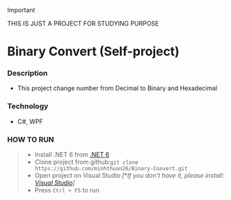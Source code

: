 > [!IMPORTANT]
> THIS IS JUST A PROJECT FOR STUDYING PURPOSE
# Binary Convert (Self-project)
### Description
  - This project change number from Decimal to Binary and Hexadecimal
### Technology
  - C#, WPF
### HOW TO RUN
  >   - Install .NET 6 from [.NET 6](https://dotnet.microsoft.com/en-us/download/dotnet/6.0)
  >   - Clone project from github:```git clone https://github.com/minhthuan26/Binary-Convert.git```
  >   - Open project on Visual Studio _[_**If you don't have it, please install: [Visual Studio](https://visualstudio.microsoft.com/)]*
  >   - Press ```Ctrl + F5``` to run
